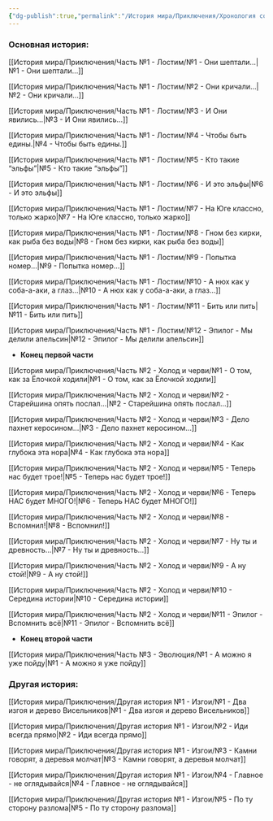 ```yaml
---
{"dg-publish":true,"permalink":"/История мира/Приключения/Хронология событий/","tags":["gardenEntry"],"noteIcon":"","created":"2025-09-07T13:19:32.953+03:00","updated":"2025-09-11T14:53:03.769+03:00"}
---
```



### Основная история:
[[История мира/Приключения/Часть №1 - Лостим/№1 - Они шептали...\|№1 - Они шептали...]]

[[История мира/Приключения/Часть №1 - Лостим/№2 - Они кричали…\|№2 - Они кричали…]]

[[История мира/Приключения/Часть №1 - Лостим/№3 - И Они явились…\|№3 - И Они явились…]]

[[История мира/Приключения/Часть №1 - Лостим/№4 - Чтобы быть едины.\|№4 - Чтобы быть едины.]]

[[История мира/Приключения/Часть №1 - Лостим/№5 - Кто такие “эльфы”\|№5 - Кто такие “эльфы”]]

[[История мира/Приключения/Часть №1 - Лостим/№6 - И это эльфы\|№6 - И это эльфы]]

[[История мира/Приключения/Часть №1 - Лостим/№7 - На Юге классно, только жарко\|№7 - На Юге классно, только жарко]]

[[История мира/Приключения/Часть №1 - Лостим/№8 - Гном без кирки, как рыба без воды\|№8 - Гном без кирки, как рыба без воды]]

[[История мира/Приключения/Часть №1 - Лостим/№9 - Попытка номер…\|№9 - Попытка номер…]]

[[История мира/Приключения/Часть №1 - Лостим/№10 - А нюх как у соба-а-аки, а глаз…\|№10 - А нюх как у соба-а-аки, а глаз…]]

[[История мира/Приключения/Часть №1 - Лостим/№11 - Бить или пить\|№11 - Бить или пить]]

[[История мира/Приключения/Часть №1 - Лостим/№12 - Эпилог - Мы делили апельсин\|№12 - Эпилог - Мы делили апельсин]]

- **Конец первой части**


[[История мира/Приключения/Часть №2 - Холод и черви/№1 - О том, как за Ёлочкой ходили\|№1 - О том, как за Ёлочкой ходили]]

[[История мира/Приключения/Часть №2 - Холод и черви/№2 - Старейшина опять послал…\|№2 - Старейшина опять послал…]]

[[История мира/Приключения/Часть №2 - Холод и черви/№3 - Дело пахнет керосином…\|№3 - Дело пахнет керосином…]]

[[История мира/Приключения/Часть №2 - Холод и черви/№4 - Как глубока эта нора\|№4 - Как глубока эта нора]]

[[История мира/Приключения/Часть №2 - Холод и черви/№5 - Теперь нас будет трое!\|№5 - Теперь нас будет трое!]]

[[История мира/Приключения/Часть №2 - Холод и черви/№6 - Теперь НАС будет МНОГО!\|№6 - Теперь НАС будет МНОГО!]]

[[История мира/Приключения/Часть №2 - Холод и черви/№8 - Вспомнил!\|№8 - Вспомнил!]]

[[История мира/Приключения/Часть №2 - Холод и черви/№7 - Ну ты и древность...\|№7 - Ну ты и древность...]]

[[История мира/Приключения/Часть №2 - Холод и черви/№9 - А ну стой!\|№9 - А ну стой!]]

[[История мира/Приключения/Часть №2 - Холод и черви/№10 - Середина истории\|№10 - Середина истории]]

[[История мира/Приключения/Часть №2 - Холод и черви/№11 - Эпилог - Вспомнить всё\|№11 - Эпилог - Вспомнить всё]]

- **Конец второй части**


[[История мира/Приключения/Часть №3 - Эволюция/№1 - А можно я уже пойду\|№1 - А можно я уже пойду]]
### Другая история:
[[История мира/Приключения/Другая история №1 - Изгои/№1 - Два изгоя и дерево Висельников\|№1 - Два изгоя и дерево Висельников]]

[[История мира/Приключения/Другая история №1 - Изгои/№2 - Иди всегда прямо\|№2 - Иди всегда прямо]]

[[История мира/Приключения/Другая история №1 - Изгои/№3 - Камни говорят, а деревья молчат\|№3 - Камни говорят, а деревья молчат]]

[[История мира/Приключения/Другая история №1 - Изгои/№4 - Главное - не оглядывайся\|№4 - Главное - не оглядывайся]]

[[История мира/Приключения/Другая история №1 - Изгои/№5 - По ту сторону разлома\|№5 - По ту сторону разлома]]


